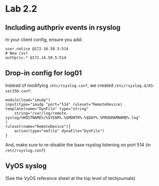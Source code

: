 # Lab 2.2

## Including authpriv events in rsyslog
In your client config, ensure you add:
```
user.notice @172.16.50.5:514
# New (vv)
authpriv.* @172.16.50.5:514
```

## Drop-in config for log01
Instead of modifying `/etc/rsyslog.conf`, we created `/etc/rsyslog.d/03-sec350.conf`:
```
module(load="imudp")
input(type="imudp "port="514" ruleset="RemoteDevice)
template(name="DynFile" type="string"
    string="/var/log/remote-syslog/%HOSTNAME%/%$YEAR%.%$MONTH%.%$DAY%.%PROGRAMNAME%.log"
)
ruleset(name="RemoteDevice"){
    action(type="omfile" dynaFile="DynFile")
}
```

And, make sure to re-disable the base rsyslog listening on port 514 (in `/etc/rsyslog.conf`)

## VyOS syslog
(See the VyOS reference sheet at the top level of techjournals)